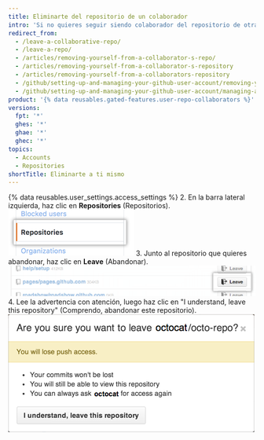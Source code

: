 ```yaml
---
title: Eliminarte del repositorio de un colaborador
intro: 'Si no quieres seguir siendo colaborador del repositorio de otra persona, te puedes eliminar.'
redirect_from:
  - /leave-a-collaborative-repo/
  - /leave-a-repo/
  - /articles/removing-yourself-from-a-collaborator-s-repo/
  - /articles/removing-yourself-from-a-collaborator-s-repository
  - /articles/removing-yourself-from-a-collaborators-repository
  - /github/setting-up-and-managing-your-github-user-account/removing-yourself-from-a-collaborators-repository
  - /github/setting-up-and-managing-your-github-user-account/managing-access-to-your-personal-repositories/removing-yourself-from-a-collaborators-repository
product: '{% data reusables.gated-features.user-repo-collaborators %}'
versions:
  fpt: '*'
  ghes: '*'
  ghae: '*'
  ghec: '*'
topics:
  - Accounts
  - Repositories
shortTitle: Eliminarte a ti mismo
---
```


{% data reusables.user_settings.access_settings %}
2. En la barra lateral izquierda, haz clic en **Repositories** (Repositorios). ![Pestaña Repositories (Repositorios)](/assets/images/help/settings/settings-sidebar-repositories.png)
3. Junto al repositorio que quieres abandonar, haz clic en **Leave** (Abandonar). ![Botón Leave (Abandonar)](/assets/images/help/repository/repo-leave.png)
4. Lee la advertencia con atención, luego haz clic en "I understand, leave this repository" (Comprendo, abandonar este repositorio). ![Cuadro de diálogo con advertencia sobre el abandono](/assets/images/help/repository/repo-leave-confirmation.png)
